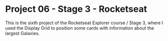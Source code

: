 # Project 06 - Stage 3 - Rocketseat

This is the sixth project of the Rocketseat Explorer course / Stage 3, where I used the Display Grid to position some cards with information about the largest Galaxies.
